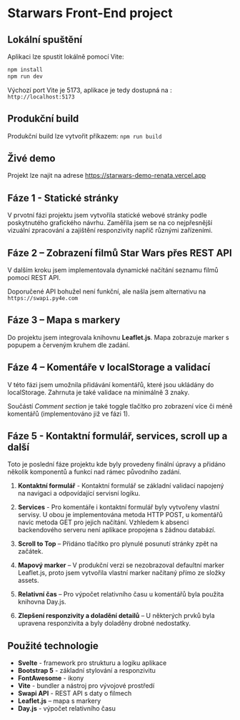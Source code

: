 
# Starwars Front-End project

## Lokální spuštění
Aplikaci lze spustit lokálně pomocí Vite:

```bash
npm install
npm run dev
```
Výchozí port Vite je 5173, aplikace je tedy dostupná na : ```http://localhost:5173```

## Produkční build
Produkční build lze vytvořit příkazem: ```npm run build```

## Živé demo
Projekt lze najit na adrese https://starwars-demo-renata.vercel.app

## Fáze 1 - Statické stránky
V prvotní fázi projektu jsem vytvořila statické webové stránky podle poskytnutého grafického návrhu. Zaměřila jsem se na co nejpřesnější vizuální zpracování a zajištění responzivity napříč různými zařízeními.

## Fáze 2 – Zobrazení filmů Star Wars přes REST API

V dalším kroku jsem implementovala dynamické načítání seznamu filmů pomocí REST API.

Doporučené API bohužel není funkční, ale našla jsem alternativu na `https://swapi.py4e.com`

## Fáze 3 – Mapa s markery
Do projektu jsem integrovala knihovnu **Leaflet.js**. Mapa zobrazuje marker s popupem a červeným kruhem dle zadání.

## Fáze 4 – Komentáře v localStorage a validací

V této fázi jsem umožnila přidávání komentářů,  které jsou ukládány do localStorage. Zahrnuta je také validace na minimálně 3 znaky.

Součástí *Comment section* je také toggle tlačítko pro zobrazení více či méně komentářů (implementováno již ve fázi 1).

## Fáze 5 - Kontaktní formulář, services, scroll up a další
Toto je poslední fáze projektu kde byly provedeny finální úpravy a přidáno několik komponentů a funkcí nad rámec původního zadání.

1. **Kontaktní formulář** - Kontaktní formulář se základní validací napojený na navigaci a odpovídající servisní logiku.

2. **Services** -  Pro komentáře i kontaktní formulář byly vytvořeny vlastní servisy. U obou je implementována metoda HTTP POST, u komentářů navíc metoda GET pro jejich načítání. Vzhledem k absenci backendového serveru není aplikace propojena s žádnou databází.

3. **Scroll to Top** – Přidáno tlačítko pro plynulé posunutí stránky zpět na začátek.

4. **Mapový marker** – V produkční verzi se nezobrazoval defaultní marker Leaflet.js, proto jsem vytvořila vlastní marker načítaný přímo ze složky assets.

5. **Relativní čas** – Pro výpočet relativního času u komentářů byla použita knihovna Day.js.

6. **Zlepšení responzivity a doladění detailů** – U některých prvků byla upravena responzivita a byly doladěny drobné nedostatky.


## Použité technologie
* **Svelte** - framework pro strukturu a logiku aplikace
* **Bootstrap 5** - základní stylování a responzivitu
* **FontAwesome** - ikony
* **Vite** - bundler a nástroj pro vývojové prostředí
* **Swapi API** - REST API s daty o filmech
* **Leaflet.js** – mapa s markery
* **Day.js** - výpočet relativního času



